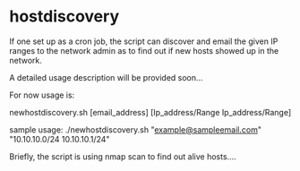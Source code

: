 # hostdiscovery
If one set up as a cron job, the script can discover and email the given IP ranges to the network admin as to find out if new hosts showed up in the network. 

A detailed usage description will be provided soon...

For now usage is: 

newhostdiscovery.sh [email_address] [Ip_address/Range Ip_address/Range] 

sample usage: ./newhostdiscovery.sh "example@sampleemail.com" "10.10.10.0/24 10.10.10.1/24"

Briefly, the script is using nmap scan to find out alive hosts....
